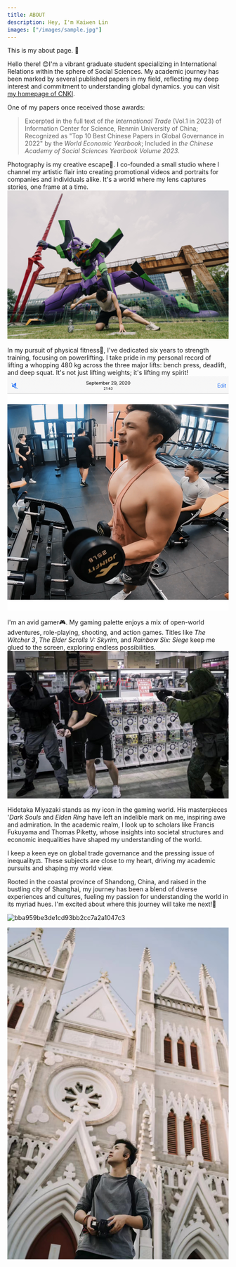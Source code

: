 ```yaml
---
title: ABOUT
description: Hey, I'm Kaiwen Lin
images: ["/images/sample.jpg"]
---
```


This is my about page. :wave:

Hello there! 😊I'm a vibrant graduate student specializing in International Relations within the sphere of Social Sciences. My academic journey has been marked by several published papers in my field, reflecting my deep interest and commitment to understanding global dynamics. you can visit [my homepage of CNKI](https://kns.cnki.net/kcms2/author/detail?v=xBNwvqFr00JloK2qyM4XitHR1JT7ASD_EIpf0YZDTbZmTOdTST4KuKP40KzHTz89vYW28rGD2NiyRBaXJdzJM-TX8Yewk0esMcEUqbszK19fhlLTW-gMXpFqy6yYyENC&uniplatform=NZKPT&language=CHS).

One of my papers once received those awards:

> Excerpted in the full text of  *the International Trade* (Vol.1 in 2023) of Information Center for Science, Renmin University of China;
> Recognized as "Top 10 Best Chinese Papers in Global Governance in 2022" by the *World Economic Yearbook*;
> Included in *the Chinese Academy of Social Sciences Yearbook Volume 2023*.

Photography is my creative escape📸. I co-founded a small studio where I channel my artistic flair into creating promotional videos and portraits for companies and individuals alike. It's a world where my lens captures stories, one frame at a time.![phome](./assets/phome.jpg)

In my pursuit of physical fitness💪, I've dedicated six years to strength training, focusing on powerlifting. I take pride in my personal record of lifting a whopping 480 kg across the three major lifts: bench press, deadlift, and deep squat. It's not just lifting weights; it's lifting my spirit!![gympho](./assets/gympho.jpg)

I'm an avid gamer🎮. My gaming palette enjoys a mix of open-world adventures, role-playing, shooting, and action games. Titles like *The Witcher 3*, *The Elder Scrolls V: Skyrim*, and *Rainbow Six: Siege* keep me glued to the screen, exploring endless possibilities.![cos-me](./assets/cos-me.jpg)

Hidetaka Miyazaki stands as my icon in the gaming world. His masterpieces '*Dark Souls* and *Elden Ring* have left an indelible mark on me, inspiring awe and admiration. In the academic realm, I look up to scholars like Francis Fukuyama and Thomas Piketty, whose insights into societal structures and economic inequalities have shaped my understanding of the world.

I keep a keen eye on global trade governance and the pressing issue of inequality⚖️. These subjects are close to my heart, driving my academic pursuits and shaping my world view.

Rooted in the coastal province of Shandong, China, and raised in the bustling city of Shanghai, my journey has been a blend of diverse experiences and cultures, fueling my passion for understanding the world in its myriad hues. I'm excited about where this journey will take me next!🌟

![bba959be3de1cd93bb2cc7a2a1047c3](./assets/bba959be3de1cd93bb2cc7a2a1047c3.jpg)

![03b358edf403ce0f1262c87d8f8b6ff](./assets/03b358edf403ce0f1262c87d8f8b6ff.jpg)